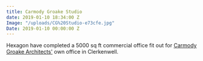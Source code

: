 ```yaml
---
title: Carmody Groake Studio
date: 2019-01-10 18:34:00 Z
Image: "/uploads/CG%20Studio-e73cfe.jpg"
Date: 2019-01-10 00:00:00 Z
---
```


Hexagon have completed a 5000 sq ft commercial office fit out for [Carmody Groake Architects'](http://www.carmodygroarke.com/) own office in Clerkenwell. 
